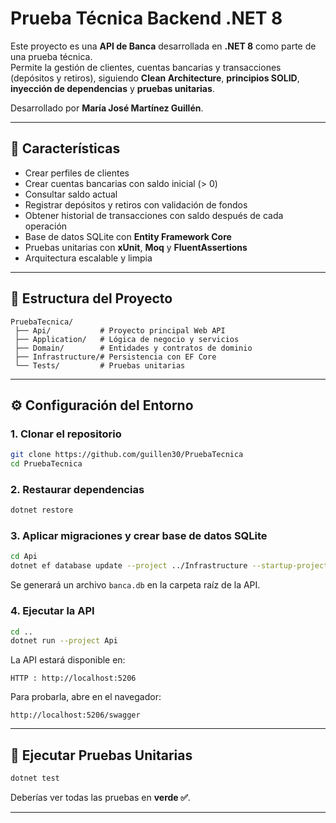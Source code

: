 # Prueba Técnica Backend .NET 8

Este proyecto es una **API de Banca** desarrollada en **.NET 8** como parte de una prueba técnica.  
Permite la gestión de clientes, cuentas bancarias y transacciones (depósitos y retiros), siguiendo **Clean Architecture**, **principios SOLID**, **inyección de dependencias** y **pruebas unitarias**.

Desarrollado por **María José Martínez Guillén**.

---

## 🚀 Características

- Crear perfiles de clientes
- Crear cuentas bancarias con saldo inicial (> 0)
- Consultar saldo actual
- Registrar depósitos y retiros con validación de fondos
- Obtener historial de transacciones con saldo después de cada operación
- Base de datos SQLite con **Entity Framework Core**
- Pruebas unitarias con **xUnit**, **Moq** y **FluentAssertions**
- Arquitectura escalable y limpia

---

## 📂 Estructura del Proyecto

```
PruebaTecnica/
 ├── Api/           # Proyecto principal Web API
 ├── Application/   # Lógica de negocio y servicios
 ├── Domain/        # Entidades y contratos de dominio
 ├── Infrastructure/# Persistencia con EF Core
 └── Tests/         # Pruebas unitarias
```

---

## ⚙️ Configuración del Entorno

### 1. Clonar el repositorio
```bash
git clone https://github.com/guillen30/PruebaTecnica
cd PruebaTecnica
```

### 2. Restaurar dependencias
```bash
dotnet restore
```

### 3. Aplicar migraciones y crear base de datos SQLite
```bash
cd Api
dotnet ef database update --project ../Infrastructure --startup-project .
```

Se generará un archivo `banca.db` en la carpeta raíz de la API.

### 4. Ejecutar la API
```bash
cd ..
dotnet run --project Api
```

La API estará disponible en:
```
HTTP : http://localhost:5206
```

Para probarla, abre en el navegador:
```
http://localhost:5206/swagger
```

---

## 🧪 Ejecutar Pruebas Unitarias
```bash
dotnet test
```

Deberías ver todas las pruebas en **verde ✅**.

---
